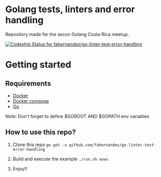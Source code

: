 # Golang tests, linters and error handling
Repository made for the secon Golang Costa Rica meetup.

[![Codeship Status for fahernandez/go-linter-test-error-handling](https://app.codeship.com/projects/3a9535b0-d0f0-0138-b990-16239a5027f5/status?branch=master)](https://app.codeship.com/projects/408142)

# Getting started

## Requirements
- [Docker](https://docs.docker.com/engine/installation/)
- [Docker compose](https://docs.docker.com/compose/install/)
- [Go](https://golang.org/doc/install)

Note: Don't forget to define $GOROOT AND $GOPATH env variables

## How to use this repo?
1. Clone this repo
``
go get -u github.com/fahernandez/go-linter-test-error-handling
``

3. Build and execute the example
``
./run.sh exec
``

4. Enjoy!!
